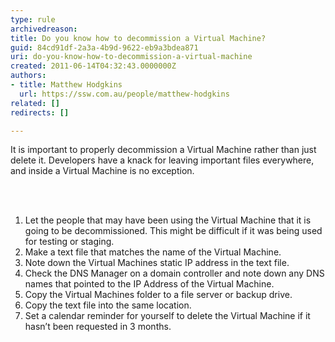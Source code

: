 ```yaml
---
type: rule
archivedreason: 
title: Do you know how to decommission a Virtual Machine?
guid: 84cd91df-2a3a-4b9d-9622-eb9a3bdea871
uri: do-you-know-how-to-decommission-a-virtual-machine
created: 2011-06-14T04:32:43.0000000Z
authors:
- title: Matthew Hodgkins
  url: https://ssw.com.au/people/matthew-hodgkins
related: []
redirects: []

---
```



It is important to properly decommission a Virtual Machine rather than just delete it. Developers have a knack for leaving important files everywhere, and inside a Virtual Machine is no exception. 

<br><excerpt class='endintro'></excerpt><br>

  <ol>
    <li>Let the people that may have been using the Virtual Machine that it is going to be decommissioned. This might be difficult if it was being used for testing or staging. </li>
    <li>Make a text file that matches the name of the Virtual Machine. </li>
    <li>Note down the Virtual Machines static IP address in the text file. </li>
    <li>Check the DNS Manager on a domain controller and note down any DNS names that pointed to the IP Address of the Virtual Machine. </li>
    <li>Copy the Virtual Machines folder to a file server or backup drive. </li>
    <li>Copy the text file into the same location. </li>
    <li>Set a calendar reminder for yourself to delete the Virtual Machine if it hasn’t been requested in 3 months. </li>
</ol>



